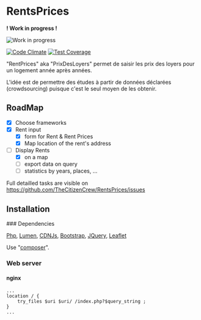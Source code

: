# RentsPrices

**! Work in progress !**

![Work in progress][workInProgressImage]

[![Code Climate](https://codeclimate.com/github/TheCitizenCrew/RentsPrices/badges/gpa.svg)](https://codeclimate.com/github/TheCitizenCrew/RentsPrices)
[![Test Coverage](https://codeclimate.com/github/TheCitizenCrew/RentsPrices/badges/coverage.svg)](https://codeclimate.com/github/TheCitizenCrew/RentsPrices)

"RentPrices" aka "PrixDesLoyers" permet de saisir les prix des loyers pour un logement année après années.

L'idée est de permettre des études à partir de données déclarées (crowdsourcing) puisque c'est le seul moyen de les obtenir.

## RoadMap

- [x] Choose frameworks
- [x] Rent input
  - [x] form for Rent & Rent Prices
  - [x] Map location of the rent's address
- [ ] Display Rents
  - [x] on a map
  - [ ] export data on query
  - [ ] statistics by years, places, ... 

Full detailled tasks are visible on https://github.com/TheCitizenCrew/RentsPrices/issues

## Installation

### Dependencies

[Php](http://php.net), [Lumen](http://lumen.laravel.com), [CDNJs](https://cdnjs.com/), [Bootstrap](http://getbootstrap.com), [JQuery](http://jquery.com), [Leaflet](http://leafletjs.com/)
 
Use "[composer](https://getcomposer.org/)".

### Web server

#### nginx

	...
	location / {
		try_files $uri $uri/ /index.php?$query_string ;
	}
	...


[workInProgressImage]: http://upload.wikimedia.org/wikipedia/commons/thumb/2/26/Work_in_progress_%283709389075%29.jpg/320px-Work_in_progress_%283709389075%29.jpg?raw=true
 

